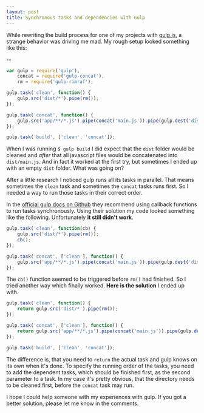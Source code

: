 ```yaml
---
layout: post
title: Synchronous tasks and dependencies with Gulp
---
```


While rewriting the build process for one of my projects with [gulp.js](http://gulpjs.com/), a strange behavior was driving me mad. My rough setup looked something like this:

--

```js
var gulp = require('gulp'),
	concat = require('gulp-concat'),
	rm = require('gulp-rimraf');

gulp.task('clean', function() {
	gulp.src('dist/*').pipe(rm());
});

gulp.task('concat', function() {
	gulp.src('app/**/*.js').pipe(concat('main.js')).pipe(gulp.dest('dist'));
});

gulp.task('build', ['clean', 'concat']);
```

When I was running `$ gulp build` I did expect that the `dist` folder would be cleaned and *after* that all javascript files would be concatenated into `dist/main.js`. And in fact it worked at the first try, but sometimes I ended up with an empty `dist` folder. What was going on?

After a little research I noticed gulp runs all its tasks in parallel. That means sometimes the `clean` task and sometimes the `concat` tasks runs first. So I needed a way to run those tasks in their correct order.

In the [official gulp docs on Github](https://github.com/gulpjs/gulp/blob/master/docs/recipes/running-tasks-in-series.md) they recommend using callback functions to run tasks synchronously. Using their solution my code looked something like the following. Unfortunately **it still didn't work**.

```js
gulp.task('clean', function(cb) {
	gulp.src('dist/*').pipe(rm());
	cb();
});

gulp.task('concat', ['clean'], function() {
	gulp.src('app/**/*.js').pipe(concat('main.js')).pipe(gulp.dest('dist'));
});
```

The `cb()` function seemed to be triggered before `rm()` had finished. So I tried another way which finally worked. **Here is the solution** I ended up with.

```js
gulp.task('clean', function() {
	return gulp.src('dist/*').pipe(rm());
});

gulp.task('concat', ['clean'], function() {
	return gulp.src('app/**/*.js').pipe(concat('main.js')).pipe(gulp.dest('dist'));
});

gulp.task('build', ['clean', 'concat']);
```

The difference is, that you need to `return` the actual task and gulp knows on its own when it's done. To specify the running order of the tasks, you need to add the dependent tasks, which should be finished first, as the second parameter to a task. In my case it's pretty obvious, that the directory needs to be cleaned first, before the `concat` task may run.

I hope I could help someone with my experiences with gulp. If you got a better solution, please let me know in the comments.

